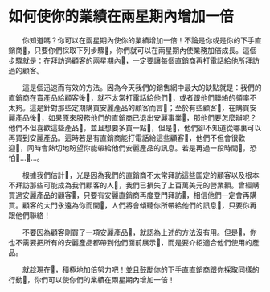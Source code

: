 # 如何使你的業績在兩星期內增加一倍

  你知道嗎？你可以在兩星期內使你的業績增加一倍！不論是你或是你的下手直銷商，只要你們採取下列步驟，你們就可以在兩星期內使業務加倍成長。這個步驟就是：在拜訪過顧客的兩星期內，一定要讓每個直銷商再打電話給他所拜訪過的顧客。

  這是個迅速而有效的方法。因為今天我們的銷售網中最大的缺點就是：我們的直銷商在賣產品給顧客後，就不太常打電話給他們，或者跟他們聯絡的頻率不太夠。這是針對那些定期購買安麗產品的顧客而言；至於有些顧客，在購買安麗產品後，如果原來服務他們的直銷商已退出安麗事業，那他們要怎麼辦呢？他們不但喜歡這些產品，並且想要多買一點，但是，他們卻不知道從哪裏可以再買到安麗產品。這時若是有直銷商能打電話給這些顧客，他們不但會很歡迎，同時會熱切地盼望你能帶給他們安麗產品的訊息。若是再過一段時間，恐怕……。

  根據我們估計，光是因為我們的直銷商不太常拜訪這些国定的顧客以及根本不拜訪那些可能成為我們顧客的人，我們已損失了上百萬美元的營業額。曾經購買過安麗產品的顧客，只要有安麗直銷商再度登門拜訪，相信他們一定會再購買。顧客的大門永遠為你而開，人們將會傾聽你所帶給他們的訊息，只要你再跟他們聯絡！

  不要因為顧客剛買了一項安麗產品，就認為上述的方法沒有用。但是，你也不需要把所有的安麗產品都帶到他們面前展示，而是要介紹適合他們使用的產品。

  就趁現在，積極地加倍努力吧！並且鼓勵你的下手直直銷商跟你採取同樣的行動，你們可以使你們的業績在兩星期內增加一倍！

